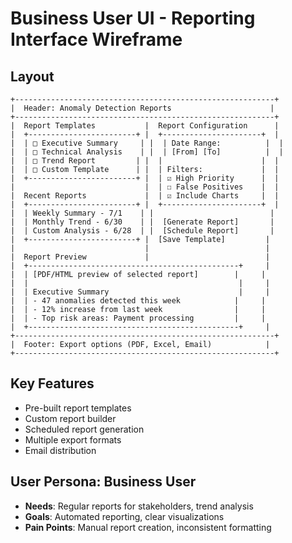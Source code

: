 # Business User UI - Reporting Interface Wireframe

## Layout
```
+----------------------------------------------------------+
|  Header: Anomaly Detection Reports                      |
+----------------------------------------------------------+
|  Report Templates           |  Report Configuration      |
|  +------------------------+ |  +----------------------+  |
|  | □ Executive Summary     | |  | Date Range:          |  |
|  | □ Technical Analysis    | |  | [From] [To]          |  |
|  | □ Trend Report         | |  |                      |  |
|  | □ Custom Template      | |  | Filters:             |  |
|  +------------------------+ |  | ☑ High Priority      |  |
|                             |  | ☐ False Positives    |  |
|  Recent Reports             |  | ☑ Include Charts     |  |
|  +------------------------+ |  +----------------------+  |
|  | Weekly Summary - 7/1    | |                          |
|  | Monthly Trend - 6/30    | |  [Generate Report]       |
|  | Custom Analysis - 6/28  | |  [Schedule Report]       |
|  +------------------------+ |  [Save Template]         |
|                             |                          |
|  Report Preview             |                          |
|  +-----------------------------------------------+     |
|  | [PDF/HTML preview of selected report]        |     |
|  |                                               |     |
|  | Executive Summary                             |     |
|  | - 47 anomalies detected this week            |     |
|  | - 12% increase from last week                |     |
|  | - Top risk areas: Payment processing         |     |
|  +-----------------------------------------------+     |
+----------------------------------------------------------+
|  Footer: Export options (PDF, Excel, Email)            |
+----------------------------------------------------------+
```

## Key Features
- Pre-built report templates
- Custom report builder
- Scheduled report generation
- Multiple export formats
- Email distribution

## User Persona: Business User
- **Needs**: Regular reports for stakeholders, trend analysis
- **Goals**: Automated reporting, clear visualizations
- **Pain Points**: Manual report creation, inconsistent formatting
